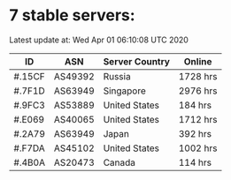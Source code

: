 # 7 stable servers:

Latest update at: Wed Apr 01 06:10:08 UTC 2020

| ID | ASN | Server Country | Online |
| -- | --- | -------------- | ------ |
| #.15CF | AS49392 | Russia | 1728 hrs |
| #.7F1D | AS63949 | Singapore | 2976 hrs |
| #.9FC3 | AS53889 | United States | 184 hrs |
| #.E069 | AS40065 | United States | 1712 hrs |
| #.2A79 | AS63949 | Japan | 392 hrs |
| #.F7DA | AS45102 | United States | 1002 hrs |
| #.4B0A | AS20473 | Canada | 114 hrs |

